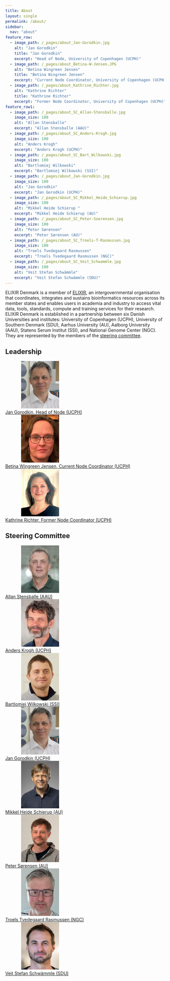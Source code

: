 ```yaml
---
title: About
layout: single
permalink: /about/
sidebar:
  nav: "about"
feature_row:
  - image_path: /_pages/about_Jan-Gorodkin.jpg
    alt: "Jan Gorodkin"
    title: "Jan Gorodkin"
    excerpt: "Head of Node, University of Copenhagen (UCPH)"
  - image_path: /_pages/about_Betina-W-Jensen.JPG
    alt: "Betina Wingreen Jensen"
    title: "Betina Wingreen Jensen"
    excerpt: "Current Node Coordinator, University of Copenhagen (UCPH)"
  - image_path: /_pages/about_Kathrine_Richter.jpg
    alt: "Kathrine Richter"
    title: "Kathrine Richter"
    excerpt: "Former Node Coordinator, University of Copenhagen (UCPH)"
feature_row1:
  - image_path: /_pages/about_SC_Allan-Stensballe.jpg
    image_size: 100
    alt: "Allan Stensballe"
    excerpt: "Allan Stensballe (AAU)"
  - image_path: /_pages/about_SC_Anders-Krogh.jpg
    image_size: 100
    alt: "Anders Krogh"
    excerpt: "Anders Krogh (UCPH)"
  - image_path: /_pages/about_SC_Bart_Wilkowski.jpg
    image_size: 100
    alt: "Bartlomiej Wilkowski"
    excerpt: "Bartlomiej Wilkowski (SSI)"
  - image_path: /_pages/about_Jan-Gorodkin.jpg
    image_size: 100
    alt: "Jan Gorodkin"
    excerpt: "Jan Gorodkin (UCPH)"
  - image_path: /_pages/about_SC_Mikkel_Heide_Schierup.jpg
    image_size: 100
    alt: "Mikkel Heide Schierup "
    excerpt: "Mikkel Heide Schierup (AU)"
  - image_path: /_pages/about_SC_Peter-Soerensen.jpg
    image_size: 100
    alt: "Peter Sørensen"
    excerpt: "Peter Sørensen (AU)"
  - image_path: /_pages/about_SC_Troels-T-Rasmussen.jpg
    image_size: 100
    alt: "Troels Tvedegaard Rasmussen"
    excerpt: "Troels Tvedegaard Rasmussen (NGC)"
  - image_path: /_pages/about_SC_Veit_Schwammle.jpg
    image_size: 100
    alt: "Veit Stefan Schwämmle"
    excerpt: "Veit Stefan Schwämmle (SDU)"
---
```


ELIXIR Denmark is a member of [ELIXIR](https://elixir-europe.org/), an intergovernmental organisation that coordinates, integrates and sustains bioinformatics resources across its member states and enables users in academia and industry to access vital data, tools, standards, compute and training services for their research. ELIXIR Denmark is established in a partnership between six Danish Universities and institutes: University of Copenhagen (UCPH), University of Southern Denmark (SDU), Aarhus University (AU), Aalborg University (AAU), Statens Serum Institut (SSI), and National Genome Center (NGC). They are represented by the members of the [steering committee](/about/#steering-committee). 

## Leadership

<div id="images">
    <a href="">
        <img alt="Jan Gorodkin" src="/_pages/about_Jan-Gorodkin.jpg" width="120" hspace="50" />
        <div class="caption" width="90">Jan Gorodkin, Head of Node (UCPH)</div>
    </a>
    <a href="">
        <img alt="Betina Wingreen Jensen" src="/_pages/about_Betina-W-Jensen.jpg" width="120" hspace="50" />
        <div class="caption" width="90">Betina Wingreen Jensen, Current Node Coordinator (UCPH)</div>
    </a>
    <a href="">
        <img alt="Kathrine Richter" src="/_pages/about_Kathrine_Richter.jpg" width="120" hspace="50" />
        <div class="caption" width="90">Kathrine Richter, Former Node Coordinator (UCPH)</div>
    </a>
</div>

## Steering Committee

<div id="images">
    <a href="">
        <img alt="Allan Stensballe" src="/_pages/about_SC_Allan-Stensballe.jpg" width="120" hspace="50" />
        <div class="caption" width="90">Allan Stensballe (AAU)</div>
    </a>
    <a href="">
        <img alt="Anders Krogh" src="/_pages/about_SC_Anders-Krogh.jpg" width="120" hspace="50" />
        <div class="caption" width="90">Anders Krogh (UCPH)</div>
    </a>
    <a href="">
        <img alt="Bartlomiej Wilkowski" src="/_pages/about_SC_Bart_Wilkowski.jpg" width="120" hspace="50" />
        <div class="caption" width="90">Bartlomiej Wilkowski (SSI)</div>
    </a>
    <a href="">
        <img alt="Jan Gorodkin" src="/_pages/about_Jan-Gorodkin.jpg" width="120" hspace="50" />
        <div class="caption" width="90">Jan Gorodkin (UCPH)</div>
    </a>
    <a href="">
        <img alt="Mikkel Heide Schierup" src="/_pages/about_SC_Mikkel_Heide_Schierup.jpg" width="120" hspace="50" />
        <div class="caption" width="90">Mikkel Heide Schierup (AU)</div>
    </a>
    <a href="">
        <img alt="Peter Sørensen" src="/_pages/about_SC_Peter-Soerensen.jpg" width="120" hspace="50" />
        <div class="caption" width="90">Peter Sørensen (AU)</div>
    </a>
    <a href="">
        <img alt="Troels Tvedegaard Rasmussen" src="/_pages/about_SC_Troels-T-Rasmussen.jpg" width="120" hspace="50" />
        <div class="caption" width="90">Troels Tvedegaard Rasmussen (NGC)</div>
    </a>
    <a href="">
        <img alt="Veit Stefan Schwämmle" src="/_pages/about_SC_Veit_Schwammle.jpg" width="120" hspace="50" />
        <div class="caption" width="90">Veit Stefan Schwämmle (SDU)</div>
    </a>
</div>
